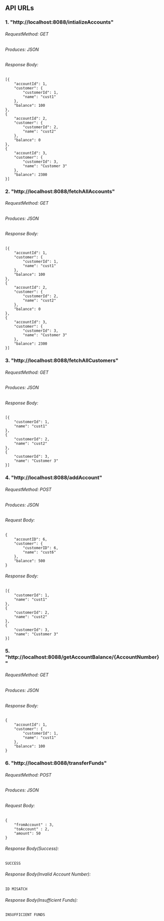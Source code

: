 ## API URLs

### 1. "http://localhost:8088/intializeAccounts"
###### RequestMethod: GET
###### Produces: JSON
###### Response Body:
    [{
        "accountId": 1,
        "customer": {
            "customerId": 1,
            "name": "cust1"
        },
        "balance": 100
    },
    {
        "accountId": 2,
        "customer": {
            "customerId": 2,
            "name": "cust2"
        },
        "balance": 0
    },
    {
        "accountId": 3,
        "customer": {
            "customerId": 3,
            "name": "Customer 3"
        },
        "balance": 2300
    }]

### 2. "http://localhost:8088/fetchAllAccounts"
###### RequestMethod: GET
###### Produces: JSON
###### Response Body:
    [{
        "accountId": 1,
        "customer": {
            "customerId": 1,
            "name": "cust1"
        },
        "balance": 100
    },
    {
        "accountId": 2,
        "customer": {
            "customerId": 2,
            "name": "cust2"
        },
        "balance": 0
    },
    {
        "accountId": 3,
        "customer": {
            "customerId": 3,
            "name": "Customer 3"
        },
        "balance": 2300
    }]

### 3. "http://localhost:8088/fetchAllCustomers"
###### RequestMethod: GET
###### Produces: JSON
###### Response Body:
    [{
        "customerId": 1,
        "name": "cust1"
    },
    {
        "customerId": 2,
        "name": "cust2"
    },
    {
        "customerId": 3,
        "name": "Customer 3"
    }]

### 4. "http://localhost:8088/addAccount"
###### RequestMethod: POST
###### Produces: JSON
###### Request Body:
    {
        "accountID": 6,
        "customer": {
            "customerID": 6,
            "name": "cust6"
        },
        "balance": 500
    }

###### Response Body:
    [{
        "customerId": 1,
        "name": "cust1"
    },
    {
        "customerId": 2,
        "name": "cust2"
    },
    {
        "customerId": 3,
        "name": "Customer 3"
    }]

### 5. "http://localhost:8088/getAccountBalance/{AccountNumber}"
###### RequestMethod: GET
###### Produces: JSON
###### Response Body:
    {
        "accountId": 1,
        "customer": {
            "customerId": 1,
            "name": "cust1"
        },
        "balance": 100
    }

### 6. "http://localhost:8088/transferFunds"
###### RequestMethod: POST
###### Produces: JSON
###### Request Body:
    {
        "fromAccount" : 3,
        "toAccount" : 2,
        "amount": 50
    }
###### Response Body(Success):
    SUCCESS
###### Response Body(Invalid Account Number):
    ID MISATCH
###### Response Body(Insufficient Funds):
    INSUFFICIENT FUNDS
